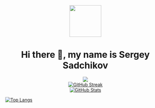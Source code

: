 <div id="header" align="center">
  <img src="https://media.giphy.com/media/M9gbBd9nbDrOTu1Mqx/giphy.gif" width="100"/>
  <br>
  <img src="https://komarev.com/ghpvc/?username=sadchikovsg&style=flat-square&color=blue" alt=""/>
</div>

<h1 id="header" align="center">
  Hi there 👋, my name is Sergey Sadchikov
</h1>

<div id="header" align="center">
  <img src="https://i.giphy.com/media/v1.Y2lkPTc5MGI3NjExN2NueXd1cnFqZjM5Y24zN3I4dG1hOWppdjJkYnkwc3Ftb2N4YTJrZyZlcD12MV9pbnRlcm5hbF9naWZfYnlfaWQmY3Q9Zw/dWesBcTLavkZuG35MI/giphy.gif"/>
</div>

<div id="header" align="center">
  <a align="center" href="https://git.io/streak-stats"><img src="https://github-readme-streak-stats.herokuapp.com?user=sadchikovsg&theme=dark&hide_border=true" alt="GitHub Streak" /></a>
</div>

<div id="header" align="center">
  <a align="center" href="https://github.com/anuraghazra/github-readme-stats"><img src="https://github-readme-stats.vercel.app/api/top-langs/?username=sadchikovsg" alt="GitHub Stats" /></a>
</div>

[![Top Langs]()]()
